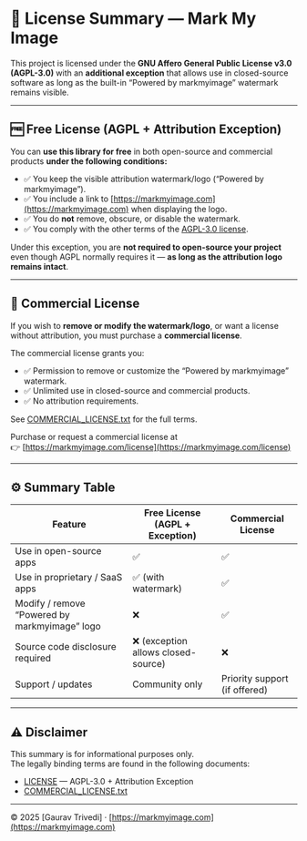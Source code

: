 # 📘 License Summary — Mark My Image

This project is licensed under the **GNU Affero General Public License v3.0 (AGPL-3.0)**
with an **additional exception** that allows use in closed-source software
as long as the built-in “Powered by markmyimage” watermark remains visible.

---

## 🆓 Free License (AGPL + Attribution Exception)

You can **use this library for free** in both open-source and commercial products **under the following conditions:**

- ✅ You keep the visible attribution watermark/logo (“Powered by markmyimage”).
- ✅ You include a link to [https://markmyimage.com](https://markmyimage.com) when displaying the logo.
- ✅ You do **not** remove, obscure, or disable the watermark.
- ✅ You comply with the other terms of the [AGPL-3.0 license](https://www.gnu.org/licenses/agpl-3.0.html).

Under this exception, you are **not required to open-source your project** even though AGPL normally requires it — **as long as the attribution logo remains intact**.

---

## 💼 Commercial License

If you wish to **remove or modify the watermark/logo**, or want a license
without attribution, you must purchase a **commercial license**.

The commercial license grants you:

- ✅ Permission to remove or customize the “Powered by markmyimage” watermark.
- ✅ Unlimited use in closed-source and commercial products.
- ✅ No attribution requirements.

See [COMMERCIAL_LICENSE.txt](./COMMERCIAL_LICENSE.txt) for the full terms.

Purchase or request a commercial license at  
👉 [https://markmyimage.com/license](https://markmyimage.com/license)

---

## ⚙️ Summary Table

| Feature                                       | Free License (AGPL + Exception)     | Commercial License            |
| --------------------------------------------- | ----------------------------------- | ----------------------------- |
| Use in open-source apps                       | ✅                                  | ✅                            |
| Use in proprietary / SaaS apps                | ✅ (with watermark)                 | ✅                            |
| Modify / remove “Powered by markmyimage” logo | ❌                                  | ✅                            |
| Source code disclosure required               | ❌ (exception allows closed-source) | ❌                            |
| Support / updates                             | Community only                      | Priority support (if offered) |

---

## ⚠️ Disclaimer

This summary is for informational purposes only.  
The legally binding terms are found in the following documents:

- [LICENSE](./LICENSE) — AGPL-3.0 + Attribution Exception
- [COMMERCIAL_LICENSE.txt](./COMMERCIAL_LICENSE.txt)

---

© 2025 [Gaurav Trivedi] · [https://markmyimage.com](https://markmyimage.com)
